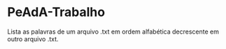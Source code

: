 # PeAdA-Trabalho
 Lista as palavras de um arquivo .txt em ordem alfabética decrescente em outro arquivo .txt.
